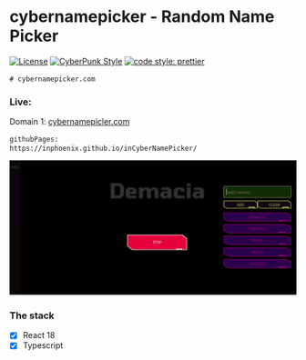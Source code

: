 # cybernamepicker - Random Name Picker

[![License](https://img.shields.io/badge/license-MIT-blue.svg?style=flat-square)](https://github.com/inPhoenix/)
[![CyberPunk Style](https://img.shields.io/badge/theme-cyberpunk-%23553344.svg)](https://inphoenix.github.io/inPhoenix/)
[![code style: prettier](https://img.shields.io/badge/code_style-prettier-ff69b4.svg?style=flat-square)](https://github.com/prettier/prettier)

    # cybernamepicker.com

### Live:

Domain 1: [cybernamepicler.com](https://inthephoenix.com)

    githubPages:
    https://inphoenix.github.io/inCyberNamePicker/


<img title="logo" src="public/assets/pics/appPreview.gif" height="70%" width="100%" alt='App Preview'>

### The stack

- [x] React 18
- [x] Typescript
